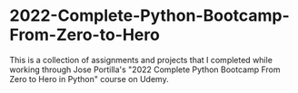 # 2022-Complete-Python-Bootcamp-From-Zero-to-Hero
This is a collection of assignments and projects that I completed while working through Jose Portilla's "2022 Complete Python Bootcamp From Zero to Hero in Python" course on Udemy. 
